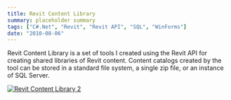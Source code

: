 ```yaml
---
title: Revit Content Library
summary: placeholder summary
tags: ["C#.Net", "Revit", "Revit API", "SQL", "WinForms"]
date: "2010-08-06"
---
```


Revit Content Library is a set of tools I created using the Revit API for creating shared libraries of Revit content. Content catalogs created by the tool can be stored in a standard file system, a single zip file, or an instance of SQL Server.

[![Revit Content Library 2](http://www.ericanastas.com/wp-content/uploads/2012/03/Revit-Content-Library-2-636x437.jpg)](Revit-Content-Library-2.jpg)
